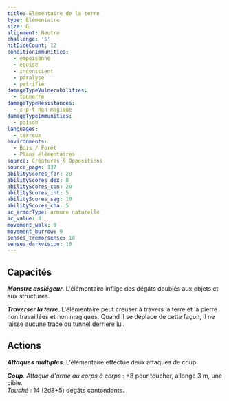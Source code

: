 ```yaml
---
title: Élémentaire de la terre
type: Élémentaire
size: G
alignment: Neutre
challenge: '5'
hitDiceCount: 12
conditionImmunities:
  - empoisonne
  - epuise
  - inconscient
  - paralyse
  - petrifie
damageTypeVulnerabilities:
  - tonnerre
damageTypeResistances:
  - c-p-t-non-magique
damageTypeImmunities:
  - poison
languages:
  - terreux
environments:
  - Bois / Forêt
  - Plans élémentaires
source: Créatures & Oppositions
source_page: 137
abilityScores_for: 20
abilityScores_dex: 8
abilityScores_con: 20
abilityScores_int: 5
abilityScores_sag: 10
abilityScores_cha: 5
ac_armorType: armure naturelle
ac_value: 8
movement_walk: 9
movement_burrow: 9
senses_tremorsense: 18
senses_darkvision: 18
---
```

## Capacités
_**Monstre assiégeur**_. L'élémentaire inflige des dégâts doublés aux objets et aux structures.

_**Traverser la terre**_. L'élémentaire peut creuser à travers la terre et la pierre non travaillées et non magiques. Quand il se déplace de cette façon, il ne laisse aucune trace ou tunnel derrière lui.

## Actions
_**Attaques multiples**_. L'élémentaire effectue deux attaques de coup.

_**Coup**_. _Attaque d'arme au corps à corps_ : +8 pour toucher, allonge 3 m, une cible.  
_Touché_ : 14 (2d8+5) dégâts contondants.
